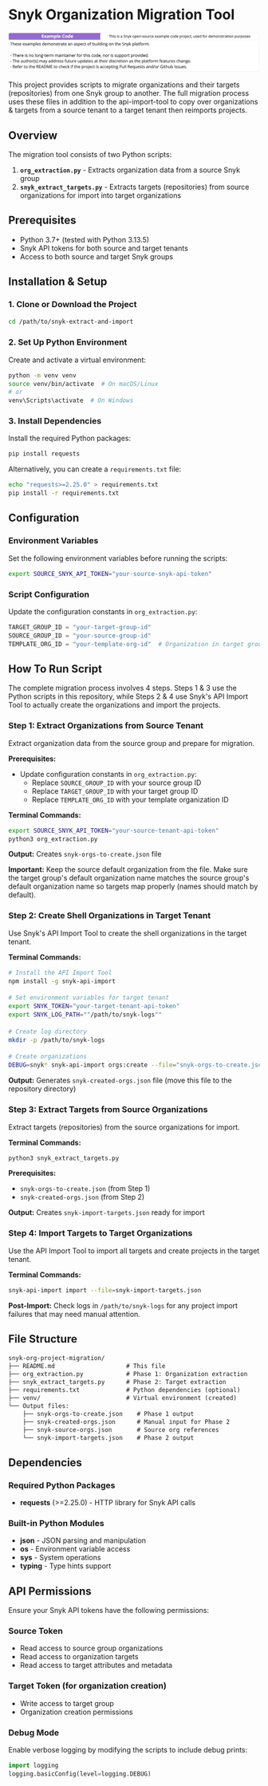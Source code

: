 # Snyk Organization Migration Tool

![Snyk OSS Example](https://raw.githubusercontent.com/snyk-labs/oss-images/main/oss-example.jpg)

This project provides scripts to migrate organizations and their targets (repositories) from one Snyk group to another. The full migration process uses these files in addition to the api-import-tool to copy over organizations & targets from a source tenant to a target tenant then reimports projects.

## Overview

The migration tool consists of two Python scripts:
1. **`org_extraction.py`** - Extracts organization data from a source Snyk group
2. **`snyk_extract_targets.py`** - Extracts targets (repositories) from source organizations for import into target organizations

## Prerequisites

- Python 3.7+ (tested with Python 3.13.5)
- Snyk API tokens for both source and target tenants
- Access to both source and target Snyk groups

## Installation & Setup

### 1. Clone or Download the Project

```bash
cd /path/to/snyk-extract-and-import
```

### 2. Set Up Python Environment

Create and activate a virtual environment:

```bash
python -m venv venv
source venv/bin/activate  # On macOS/Linux
# or
venv\Scripts\activate  # On Windows
```

### 3. Install Dependencies

Install the required Python packages:

```bash
pip install requests
```

Alternatively, you can create a `requirements.txt` file:

```bash
echo "requests>=2.25.0" > requirements.txt
pip install -r requirements.txt
```

## Configuration

### Environment Variables

Set the following environment variables before running the scripts:

```bash
export SOURCE_SNYK_API_TOKEN="your-source-snyk-api-token"
```

### Script Configuration

Update the configuration constants in `org_extraction.py`:

```python
TARGET_GROUP_ID = "your-target-group-id"
SOURCE_GROUP_ID = "your-source-group-id"  
TEMPLATE_ORG_ID = "your-template-org-id"  # Organization in target group to copy settings from
```

## How To Run Script

The complete migration process involves 4 steps. Steps 1 & 3 use the Python scripts in this repository, while Steps 2 & 4 use Snyk's API Import Tool to actually create the organizations and import the projects.

### Step 1: Extract Organizations from Source Tenant

Extract organization data from the source group and prepare for migration.

**Prerequisites:**
- Update configuration constants in `org_extraction.py`:
  - Replace `SOURCE_GROUP_ID` with your source group ID
  - Replace `TARGET_GROUP_ID` with your target group ID  
  - Replace `TEMPLATE_ORG_ID` with your template organization ID

**Terminal Commands:**
```bash
export SOURCE_SNYK_API_TOKEN="your-source-tenant-api-token"
python3 org_extraction.py
```

**Output:** Creates `snyk-orgs-to-create.json` file

**Important:** Keep the source default organization from the file. Make sure the target group's default organization name matches the source group's default organization name so targets map properly (names should match by default).

### Step 2: Create Shell Organizations in Target Tenant

Use Snyk's API Import Tool to create the shell organizations in the target tenant.

**Terminal Commands:**
```bash
# Install the API Import Tool
npm install -g snyk-api-import

# Set environment variables for target tenant
export SNYK_TOKEN="your-target-tenant-api-token"
export SNYK_LOG_PATH=""/path/to/snyk-logs""

# Create log directory
mkdir -p /path/to/snyk-logs

# Create organizations
DEBUG=snyk* snyk-api-import orgs:create --file="snyk-orgs-to-create.json"
```

**Output:** Generates `snyk-created-orgs.json` file (move this file to the repository directory)

### Step 3: Extract Targets from Source Organizations

Extract targets (repositories) from the source organizations for import.

**Terminal Commands:**
```bash
python3 snyk_extract_targets.py
```

**Prerequisites:**
- `snyk-orgs-to-create.json` (from Step 1)
- `snyk-created-orgs.json` (from Step 2)

**Output:** Creates `snyk-import-targets.json` ready for import

### Step 4: Import Targets to Target Organizations

Use the API Import Tool to import all targets and create projects in the target tenant.

**Terminal Commands:**
```bash
snyk-api-import import --file=snyk-import-targets.json
```

**Post-Import:** Check logs in `/path/to/snyk-logs` for any project import failures that may need manual attention.

## File Structure

```
snyk-org-project-migration/
├── README.md                    # This file
├── org_extraction.py            # Phase 1: Organization extraction
├── snyk_extract_targets.py      # Phase 2: Target extraction
├── requirements.txt             # Python dependencies (optional)
├── venv/                        # Virtual environment (created)
└── Output files:
    ├── snyk-orgs-to-create.json    # Phase 1 output
    ├── snyk-created-orgs.json      # Manual input for Phase 2
    ├── snyk-source-orgs.json       # Source org references
    └── snyk-import-targets.json    # Phase 2 output
```

## Dependencies

### Required Python Packages

- **requests** (>=2.25.0) - HTTP library for Snyk API calls

### Built-in Python Modules

- **json** - JSON parsing and manipulation
- **os** - Environment variable access
- **sys** - System operations
- **typing** - Type hints support

## API Permissions

Ensure your Snyk API tokens have the following permissions:

### Source Token
- Read access to source group organizations
- Read access to organization targets
- Read access to target attributes and metadata

### Target Token (for organization creation)
- Write access to target group
- Organization creation permissions

### Debug Mode

Enable verbose logging by modifying the scripts to include debug prints:

```python
import logging
logging.basicConfig(level=logging.DEBUG)
```

